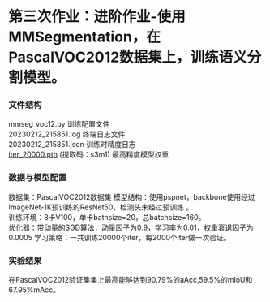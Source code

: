 # 第三次作业：进阶作业-使用MMSegmentation，在PascalVOC2012数据集上，训练语义分割模型。
### 文件结构
mmseg_voc12.py                   训练配置文件    
20230212_215851.log             终端日志文件   
20230212_215851.json            训练时精度日志    
[iter_20000.pth](https://pan.baidu.com/s/1STtSLS1GtyAd4oT73x1c5A) (提取码：s3m1) 最高精度模型权重    


### 数据与模型配置
数据集：PascalVOC2012数据集 
模型结构：使用pspnet，backbone使用经过ImageNet-1K预训练的ResNet50，检测头未经过预训练 。  
训练环境：8卡V100，单卡bathsize=20，总batchsize=160。   
优化器：带动量的SGD算法，动量因子为0.9，学习率为0.01，权重衰退因子为0.0005
学习策略：一共训练20000个iter，每2000个iter做一次验证。

### 实验结果  
在PascalVOC2012验证集集上最高能够达到90.79%的aAcc,59.5%的mIoU和67.95%mAcc。  